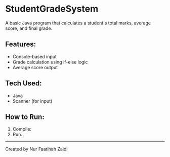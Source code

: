# StudentGradeSystem

A basic Java program that calculates a student's total marks, average score, and final grade.

## Features:
- Console-based input
- Grade calculation using if-else logic
- Average score output

## Tech Used:
- Java
- Scanner (for input)

## How to Run:
1. Compile:
2. Run. 
---
Created by Nur Faatihah Zaidi
